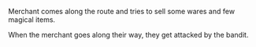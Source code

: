 Merchant comes along the route and tries to sell some wares and few magical items.

When the merchant goes along their way, they get attacked by the bandit.